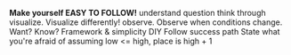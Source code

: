 **Make yourself EASY TO FOLLOW!**
understand question
think through
visualize. Visualize differently!
observe. Observe when conditions change.
Want?
Know?
Framework & simplicity
DIY
Follow success path
State what you're afraid of
assuming low <= high, place is high + 1